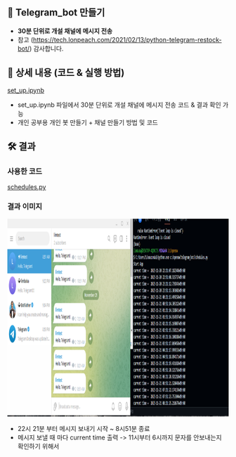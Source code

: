 ## 🚀 Telegram_bot 만들기

- **30분 단위로 개설 채널에 메시지 전송**
- 참고 (https://tech.lonpeach.com/2021/02/13/python-telegram-restock-bot/) 감사합니다.

## 📖 상세 내용 (코드 & 실행 방법)

[set_up.ipynb](./set_up.ipynb)

- set_up.ipynb 파일에서 30분 단위로 개설 채널에 메시지 전송 코드 & 결과 확인 가능
- 개인 공부용 개인 봇 만들기 + 채널 만들기 방법 및 코드

## 🛠️ 결과

### 사용한 코드

[schedules.py](./schedules.py)

### 결과 이미지

<img src="./image/schedule.png" width="1000px" height="450px"></img><br/>

- 22시 21분 부터 메시지 보내기 시작 ~ 8시51분 종료
- 메시지 보낼 때 마다 current time 출력 -> 11시부터 6시까지 문자를 안보내는지 확인하기 위해서 
